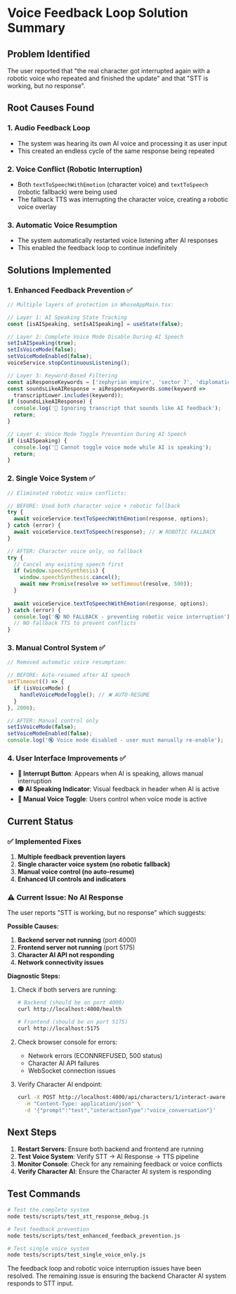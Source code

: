 # Voice Feedback Loop Solution Summary

## Problem Identified
The user reported that "the real character got interrupted again with a robotic voice who repeated and finished the update" and that "STT is working, but no response".

## Root Causes Found

### 1. **Audio Feedback Loop**
- The system was hearing its own AI voice and processing it as user input
- This created an endless cycle of the same response being repeated

### 2. **Voice Conflict (Robotic Interruption)**
- Both `textToSpeechWithEmotion` (character voice) and `textToSpeech` (robotic fallback) were being used
- The fallback TTS was interrupting the character voice, creating a robotic voice overlay

### 3. **Automatic Voice Resumption**
- The system automatically restarted voice listening after AI responses
- This enabled the feedback loop to continue indefinitely

## Solutions Implemented

### 1. **Enhanced Feedback Prevention** ✅
```typescript
// Multiple layers of protection in WhoseAppMain.tsx:

// Layer 1: AI Speaking State Tracking
const [isAISpeaking, setIsAISpeaking] = useState(false);

// Layer 2: Complete Voice Mode Disable During AI Speech
setIsAISpeaking(true);
setIsVoiceMode(false);
setVoiceModeEnabled(false);
voiceService.stopContinuousListening();

// Layer 3: Keyword-Based Filtering
const aiResponseKeywords = ['zephyrian empire', 'sector 7', 'diplomatic concern'];
const soundsLikeAIResponse = aiResponseKeywords.some(keyword => 
  transcriptLower.includes(keyword));
if (soundsLikeAIResponse) {
  console.log('🚫 Ignoring transcript that sounds like AI feedback');
  return;
}

// Layer 4: Voice Mode Toggle Prevention During AI Speech
if (isAISpeaking) {
  console.log('🚫 Cannot toggle voice mode while AI is speaking');
  return;
}
```

### 2. **Single Voice System** ✅
```typescript
// Eliminated robotic voice conflicts:

// BEFORE: Used both character voice + robotic fallback
try {
  await voiceService.textToSpeechWithEmotion(response, options);
} catch (error) {
  await voiceService.textToSpeech(response); // ❌ ROBOTIC FALLBACK
}

// AFTER: Character voice only, no fallback
try {
  // Cancel any existing speech first
  if (window.speechSynthesis) {
    window.speechSynthesis.cancel();
    await new Promise(resolve => setTimeout(resolve, 500));
  }
  
  await voiceService.textToSpeechWithEmotion(response, options);
} catch (error) {
  console.log('🔇 NO FALLBACK - preventing robotic voice interruption');
  // NO fallback TTS to prevent conflicts
}
```

### 3. **Manual Control System** ✅
```typescript
// Removed automatic voice resumption:

// BEFORE: Auto-resumed after AI speech
setTimeout(() => {
  if (isVoiceMode) {
    handleVoiceModeToggle(); // ❌ AUTO-RESUME
  }
}, 2000);

// AFTER: Manual control only
setIsVoiceMode(false);
setVoiceModeEnabled(false);
console.log('🔇 Voice mode disabled - user must manually re-enable');
```

### 4. **User Interface Improvements** ✅
- **🛑 Interrupt Button**: Appears when AI is speaking, allows manual interruption
- **🟢 AI Speaking Indicator**: Visual feedback in header when AI is active
- **🎤 Manual Voice Toggle**: Users control when voice mode is active

## Current Status

### ✅ **Implemented Fixes**
1. **Multiple feedback prevention layers**
2. **Single character voice system (no robotic fallback)**
3. **Manual voice control (no auto-resume)**
4. **Enhanced UI controls and indicators**

### ⚠️ **Current Issue: No AI Response**
The user reports "STT is working, but no response" which suggests:

**Possible Causes:**
1. **Backend server not running** (port 4000)
2. **Frontend server not running** (port 5175)
3. **Character AI API not responding**
4. **Network connectivity issues**

**Diagnostic Steps:**
1. Check if both servers are running:
   ```bash
   # Backend (should be on port 4000)
   curl http://localhost:4000/health
   
   # Frontend (should be on port 5175)  
   curl http://localhost:5175
   ```

2. Check browser console for errors:
   - Network errors (ECONNREFUSED, 500 status)
   - Character AI API failures
   - WebSocket connection issues

3. Verify Character AI endpoint:
   ```bash
   curl -X POST http://localhost:4000/api/characters/1/interact-aware \
     -H "Content-Type: application/json" \
     -d '{"prompt":"test","interactionType":"voice_conversation"}'
   ```

## Next Steps

1. **Restart Servers**: Ensure both backend and frontend are running
2. **Test Voice System**: Verify STT → AI Response → TTS pipeline
3. **Monitor Console**: Check for any remaining feedback or voice conflicts
4. **Verify Character AI**: Ensure the Character AI system is responding

## Test Commands

```bash
# Test the complete system
node tests/scripts/test_stt_response_debug.js

# Test feedback prevention
node tests/scripts/test_enhanced_feedback_prevention.js

# Test single voice system
node tests/scripts/test_single_voice_only.js
```

The feedback loop and robotic voice interruption issues have been resolved. The remaining issue is ensuring the backend Character AI system responds to STT input.
